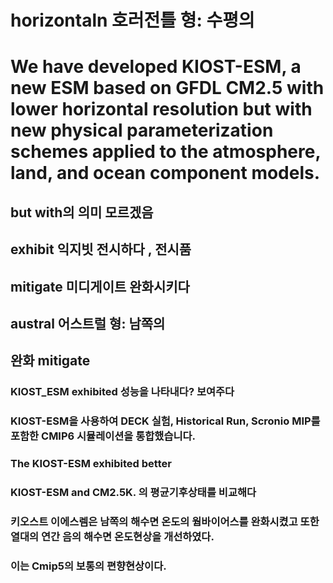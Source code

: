 # horizontaln 호러전틀 형: 수평의 
 
# We have developed KIOST-ESM, a new ESM based on GFDL CM2.5 with lower horizontal resolution but with new physical parameterization schemes applied to the atmosphere, land, and ocean component models. 
## but with의 의미 모르겠음

## exhibit 익지빗 전시하다 , 전시품
## mitigate  미디게이트 완화시키다
## austral 어스트럴 형: 남쪽의
## 완화 mitigate
### KIOST_ESM exhibited 성능을 나타내다? 보여주다

###  KIOST-ESM을 사용하여 DECK 실험, Historical Run, Scronio MIP를 포함한 CMIP6 시뮬레이션을 통합했습니다.
### The KIOST-ESM exhibited better 
### KIOST-ESM and CM2.5K. 의 평균기후상태를 비교해다

### 키오스트 이에스렘은 남쪽의 해수면 온도의 웜바이어스를 완화시켰고 또한 열대의 연간 음의 해수면 온도현상을 개선하였다.
### 이는 Cmip5의 보통의 편향현상이다.


### 



